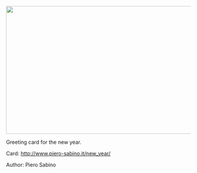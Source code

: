 <img src='https://i.ibb.co/JkxMvcB/new-year.jpg' width='600px' height='350px'>

Greeting card for the new year.

Card:  http://www.piero-sabino.it/new_year/

Author: Piero Sabino